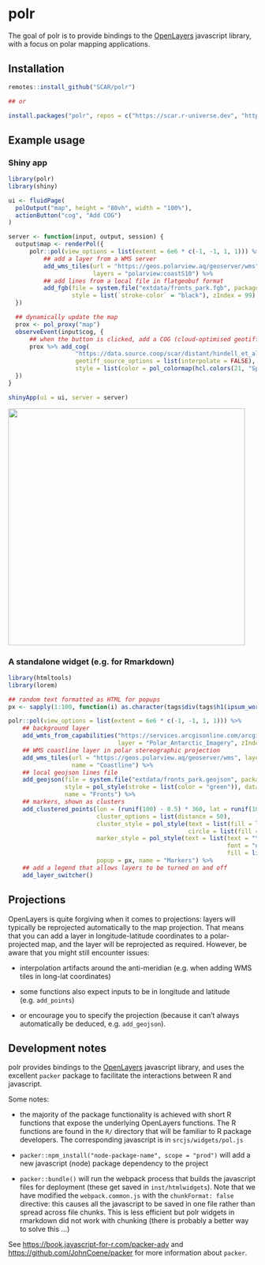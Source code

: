 
<!-- README.md is generated from README.Rmd. Please edit that file -->

# polr

<!-- badges: start -->
<!-- badges: end -->

The goal of polr is to provide bindings to the
[OpenLayers](https://openlayers.org/) javascript library, with a focus
on polar mapping applications.

## Installation

``` r
remotes::install_github("SCAR/polr")

## or

install.packages("polr", repos = c("https://scar.r-universe.dev", "https://cloud.r-project.org"))
```

## Example usage

### Shiny app

``` r
library(polr)
library(shiny)

ui <- fluidPage(
  polOutput("map", height = "80vh", width = "100%"),
  actionButton("cog", "Add COG")
)

server <- function(input, output, session) {
  output$map <- renderPol({
      polr::pol(view_options = list(extent = 6e6 * c(-1, -1, 1, 1))) %>%
          ## add a layer from a WMS server
          add_wms_tiles(url = "https://geos.polarview.aq/geoserver/wms",
                        layers = "polarview:coastS10") %>%
          ## add lines from a local file in flatgeobuf format
          add_fgb(file = system.file("extdata/fronts_park.fgb", package = "polr"),
                  style = list(`stroke-color` = "black"), zIndex = 99)
  })

  ## dynamically update the map
  prox <- pol_proxy("map")
  observeEvent(input$cog, {
      ## when the button is clicked, add a COG (cloud-optimised geotiff)
      prox %>% add_cog(
                   "https://data.source.coop/scar/distant/hindell_et_al-2020/Hi2023-aes_colony_weighted_cog.tif",
                   geotiff_source_options = list(interpolate = FALSE), opacity = 0.7,
                   style = list(color = pol_colormap(hcl.colors(21, "Spectral", rev = TRUE))))
  })
}

shinyApp(ui = ui, server = server)
```

<img src = "man/figures/polr-screenshot.png" style = "width:50vw;" />

### A standalone widget (e.g. for Rmarkdown)

``` r
library(htmltools)
library(lorem)

## random text formatted as HTML for popups
px <- sapply(1:100, function(i) as.character(tags$div(tags$h1(ipsum_words(3)), ipsum_words(5))))

polr::pol(view_options = list(extent = 6e6 * c(-1, -1, 1, 1))) %>%
    ## background layer
    add_wmts_from_capabilities("https://services.arcgisonline.com/arcgis/rest/services/Polar/Antarctic_Imagery/MapServer/WMTS/1.0.0/WMTSCapabilities.xml",
                               layer = "Polar_Antarctic_Imagery", zIndex = -1) %>%
    ## WMS coastline layer in polar stereographic projection
    add_wms_tiles(url = "https://geos.polarview.aq/geoserver/wms", layers = "polarview:coastS10",
                  name = "Coastline") %>%
    ## local geojson lines file
    add_geojson(file = system.file("extdata/fronts_park.geojson", package = "polr"),
                style = pol_style(stroke = list(color = "green")), data_proj = "EPSG:4326",
                name = "Fronts") %>%
    ## markers, shown as clusters
    add_clustered_points(lon = (runif(100) - 0.5) * 360, lat = runif(100) * -40 - 40,
                         cluster_options = list(distance = 50),
                         cluster_style = pol_style(text = list(fill = list(color = "blue")),
                                                   circle = list(fill = list(color = "orange"))),
                         marker_style = pol_style(text = list(text = "\uf041",
                                                              font = "normal 18px FontAwesome",
                                                              fill = list(color = "#00f"))),
                         popup = px, name = "Markers") %>%
    ## add a legend that allows layers to be turned on and off
    add_layer_switcher()
```

## Projections

OpenLayers is quite forgiving when it comes to projections: layers will
typically be reprojected automatically to the map projection. That means
that you can add a layer in longitude-latitude coordinates to a
polar-projected map, and the layer will be reprojected as required.
However, be aware that you might still encounter issues:

- interpolation artifacts around the anti-meridian (e.g. when adding WMS
  tiles in long-lat coordinates)

- some functions also expect inputs to be in longitude and latitude
  (e.g. `add_points`)

- or encourage you to specify the projection (because it can’t always
  automatically be deduced, e.g. `add_geojson`).

## Development notes

polr provides bindings to the [OpenLayers](https://openlayers.org/)
javascript library, and uses the excellent `packer` package to
facilitate the interactions between R and javascript.

Some notes:

- the majority of the package functionality is achieved with short R
  functions that expose the underlying OpenLayers functions. The R
  functions are found in the `R/` directory that will be familiar to R
  package developers. The corresponding javascript is in
  `srcjs/widgets/pol.js`

- `packer::npm_install("node-package-name", scope = "prod")` will add a
  new javascript (node) package dependency to the project

- `packer::bundle()` will run the webpack process that builds the
  javascript files for deployment (these get saved in
  `inst/htmlwidgets`). Note that we have modified the
  `webpack.common.js` with the `chunkFormat: false` directive: this
  causes all the javascript to be saved in one file rather than spread
  across file chunks. This is less efficient but polr widgets in
  rmarkdown did not work with chunking (there is probably a better way
  to solve this …)

See <https://book.javascript-for-r.com/packer-adv> and
<https://github.com/JohnCoene/packer> for more information about
`packer`.
